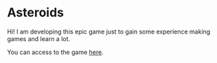 Asteroids
=============

Hi! I am developing this epic game just to gain some experience making games and learn a lot.

You can access to the game [here](https://github.com/igbopie/game-asteroids). 
